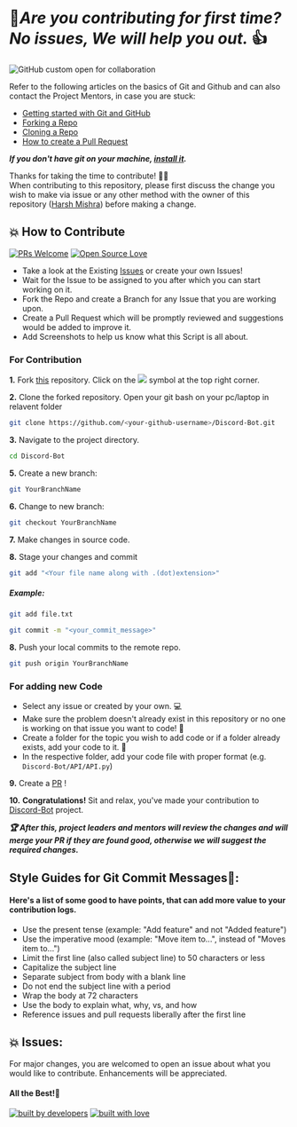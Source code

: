 # 🤝**_Are you contributing for first time? No issues, We will help you out._** 👍

![GitHub custom open for collaboration](https://img.shields.io/badge/Open%20For-Collaboration-brightgreen?style=for-the-badge)

Refer to the following articles on the basics of Git and Github and can also contact the Project Mentors, in case you are stuck:

-   [Getting started with Git and GitHub](https://docs.github.com/en/free-pro-team@latest/github/getting-started-with-github)
-   [Forking a Repo](https://help.github.com/en/github/getting-started-with-github/fork-a-repo)
-   [Cloning a Repo](https://help.github.com/en/desktop/contributing-to-projects/creating-a-pull-request)
-   [How to create a Pull Request](https://opensource.com/article/19/7/create-pull-request-github)

**_If you don't have git on your machine, [install it](https://git-scm.com/downloads)._**

Thanks for taking the time to contribute! 🐱‍🏍  
When contributing to this repository, please first discuss the change you wish to make via issue or any other method with the owner of this repository ([Harsh Mishra](https://github.com/HarshCasper)) before making a change.

## 💥 How to Contribute

[![PRs Welcome](https://img.shields.io/badge/PRs-welcome-brightgreen.svg?style=flat-square)](http://makeapullrequest.com)
[![Open Source Love](https://badges.frapsoft.com/os/v1/open-source.png?v=103)](https://github.com/ellerbrock/open-source-badges/)

-   Take a look at the Existing [Issues](https://github.com/DSC-SIST/Discord-Bot/issues) or create your own Issues!
-   Wait for the Issue to be assigned to you after which you can start working on it.
-   Fork the Repo and create a Branch for any Issue that you are working upon.
-   Create a Pull Request which will be promptly reviewed and suggestions would be added to improve it.
-   Add Screenshots to help us know what this Script is all about.

### For Contribution

**1.** Fork [this](https://github.com/DSC-SIST/Discord-Bot) repository.
Click on the <a href="https://github.com/DSC-SIST/Discord-Bot"><img src="https://img.icons8.com/ios/24/000000/code-fork.png"></a> symbol at the top right corner.

**2.** Clone the forked repository.
Open your git bash on your pc/laptop in relavent folder

```bash
git clone https://github.com/<your-github-username>/Discord-Bot.git
```

**3.** Navigate to the project directory.

```bash
cd Discord-Bot
```

**5.** Create a new branch:

```bash
git YourBranchName
```

**6.** Change to new branch:

```bash
git checkout YourBranchName
```

**7.** Make changes in source code.

**8.** Stage your changes and commit

```bash
git add "<Your file name along with .(dot)extension>"
```

##### Example:

```bash
git add file.txt
```

```bash
git commit -m "<your_commit_message>"
```

**8.** Push your local commits to the remote repo.

```bash
git push origin YourBranchName
```

### For adding new Code

-   Select any issue or created by your own. 💻
-   Make sure the problem doesn't already exist in this repository or no one is working on that issue you want to code! 😬
-   Create a folder for the topic you wish to add code or if a folder already exists, add your code to it. 📁
-   In the respective folder, add your code file with proper format (e.g. `Discord-Bot/API/API.py`)

**9.** Create a [PR](https://help.github.com/en/github/collaborating-with-issues-and-pull-requests/creating-a-pull-request) !

**10.** **Congratulations!** Sit and relax, you've made your contribution to [Discord-Bot](https://github.com/DSC-SIST/Discord-Bot) project.

**_🏆 After this, project leaders and mentors will review the changes and will merge your PR if they are found good, otherwise we will suggest the required changes._**

## Style Guides for Git Commit Messages📝:

#### Here's a list of some good to have points, that can add more value to your contribution logs.

-   Use the present tense (example: "Add feature" and not "Added feature")
-   Use the imperative mood (example: "Move item to...", instead of "Moves item to...")
-   Limit the first line (also called subject line) to 50 characters or less
-   Capitalize the subject line
-   Separate subject from body with a blank line
-   Do not end the subject line with a period
-   Wrap the body at 72 characters
-   Use the body to explain what, why, vs, and how
-   Reference issues and pull requests liberally after the first line

## 💥 Issues:

For major changes, you are welcomed to open an issue about what you would like to contribute. Enhancements will be appreciated.

#### All the Best!🥇

<p align = "center">

<a href="https://github.com/saimanoharhm"><img src="http://ForTheBadge.com/images/badges/built-by-developers.svg" alt="built by developers"></a>
[![built with love](https://forthebadge.com/images/badges/built-with-love.svg)](https://github.com/DSC-SIST/Discord-Bot)

</p>
